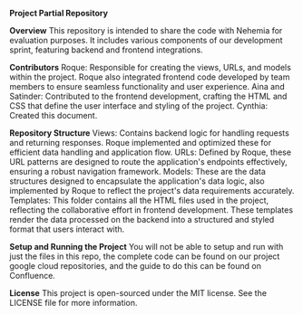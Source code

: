 **Project Partial Repository**

**Overview**
This repository is intended to share the code with Nehemia for evaluation purposes. It includes various components of our development sprint, featuring backend and frontend integrations.

**Contributors**
Roque: Responsible for creating the views, URLs, and models within the project. Roque also integrated frontend code developed by team members to ensure seamless functionality and user experience.
Aina and Satinder: Contributed to the frontend development, crafting the HTML and CSS that define the user interface and styling of the project.
Cynthia: Created this document. 

**Repository Structure**
Views: Contains backend logic for handling requests and returning responses. Roque implemented and optimized these for efficient data handling and application flow.
URLs: Defined by Roque, these URL patterns are designed to route the application's endpoints effectively, ensuring a robust navigation framework.
Models: These are the data structures designed to encapsulate the application's data logic, also implemented by Roque to reflect the project's data requirements accurately.
Templates: This folder contains all the HTML files used in the project, reflecting the collaborative effort in frontend development. These templates render the data processed on the backend into a structured and styled format that users interact with.

**Setup and Running the Project**
You will not be able to setup and run with just the files in this repo, the complete code can be found on our project google cloud repositories, and the guide to do this can be found on Confluence. 

**License**
This project is open-sourced under the MIT license. See the LICENSE file for more information.
